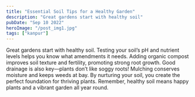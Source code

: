 ```yaml
---
title: "Essential Soil Tips for a Healthy Garden"
description: "Great gardens start with healthy soil"
pubDate: "Sep 10 2022"
heroImage: "/post_img1.jpg"
tags: ["kanpur"]
---
```


Great gardens start with healthy soil. Testing your soil’s pH and nutrient levels helps you know what amendments it needs. Adding organic compost improves soil texture and fertility, promoting strong root growth. Good drainage is also key—plants don’t like soggy roots! Mulching conserves moisture and keeps weeds at bay. By nurturing your soil, you create the perfect foundation for thriving plants. Remember, healthy soil means happy plants and a vibrant garden all year round.
